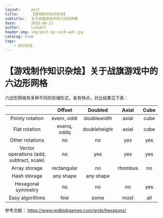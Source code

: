 ```yaml
---
layout:     post
title:      【游戏制作知识杂烩】
subtitle:   关于战旗游戏中的六边形网格
date:       2020-08-12
author:     LudoArt
header-img: img/post-bg-ios9-web.jpg
catalog: true
tags:
    - 知识杂烩
---
```


# 【游戏制作知识杂烩】关于战旗游戏中的六边形网格

六边形网格有多种不同的存储形式，各有特点，对比结果见下表：

|      | Offset | Doubled | Axial | Cube |
| :----: | :----: | :-----: | :---: | :--: |
| Pointy rotation | evenr, oddr | doublewidth | axial | cube |
| Flat rotation | evenq, oddq | doubleheight | axial | cube |
| Other rotations | no | no | yes | yes |
| Vector operations (add, subtract, scale) | no | yes | yes | yes |
| Array storage | rectangular | no | rhombus | no |
| Hash storage | any shape | any shape |       |      |
| Hexagonal symmetry | no | no | no | yes |
| Easy algorithms | few | some | most | all |

参考文献： https://www.redblobgames.com/grids/hexagons/
